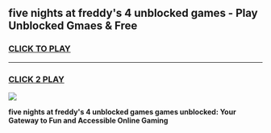 
## five nights at freddy's 4 unblocked games - Play Unblocked Gmaes & Free
<h3>
<a href="https://news.freeplayer.one?title=five_nights_at_freddy's_4_unblocked_games&ref=16F">CLICK TO PLAY</a></h3>
<hr>

<h3>
<a href="https://news.freeplayer.one?title=five_nights_at_freddy's_4_unblocked_games&ref=16F">CLICK 2 PLAY</a>
  
</h3>

<a href="https://news.freeplayer.one?title=five_nights_at_freddy's_4_unblocked_games&ref=16F/"><img src="https://clearcache.store/games.png"></a>


**five nights at freddy's 4 unblocked games games unblocked: Your Gateway to Fun and Accessible Online Gaming**
